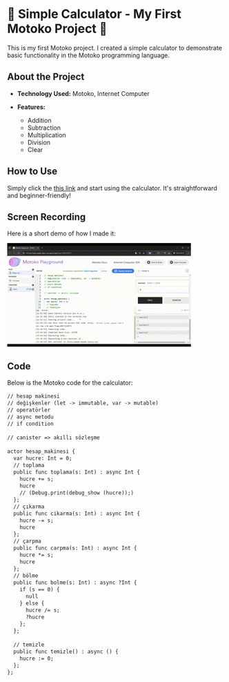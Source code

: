 # 🔢 Simple Calculator - My First Motoko Project 🚀
This is my first Motoko project. I created a simple calculator to demonstrate basic functionality in the Motoko programming language.

## About the Project

- **Technology Used:** Motoko, Internet Computer
  
- **Features:**
  - Addition
  - Subtraction
  - Multiplication
  - Division
  - Clear
  
## How to Use

Simply click the [this link](https://a4gq6-oaaaa-aaaab-qaa4q-cai.raw.icp0.io/?id=25x2w-paaaa-aaaab-qackq-cai&tag=1&did=c2VydmljZSA6IHsKICBib2xtZTogKGludCkgLT4gKG9wdCBpbnQpOwogIGNhcnBtYTogKGludCkgLT4gKGludCk7CiAgY2lrYXJtYTogKGludCkgLT4gKGludCk7CiAgdGVtaXpsZTogKCkgLT4gKCk7CiAgdG9wbGFtYTogKGludCkgLT4gKGludCk7Cn0K) and start using the calculator. It's straightforward and beginner-friendly!

## Screen Recording

Here is a short demo of how I made it:

![Working Demo](https://github.com/basaranseyma/Motoko_Calculator/blob/main/Motoko_Calculator.gif)

## Code 

Below is the Motoko code for the calculator:

```motoko
// hesap makinesi
// değişkenler (let -> immutable, var -> mutable)
// operatörler 
// async metodu 
// if condition

// canister => akıllı sözleşme

actor hesap_makinesi {
  var hucre: Int = 0;
  // toplama
  public func toplama(s: Int) : async Int {
    hucre += s;
    hucre
    // (Debug.print(debug_show (hucre));)
  };
  // çıkarma
  public func cikarma(s: Int) : async Int {
    hucre -= s;
    hucre
  };
  // çarpma
  public func carpma(s: Int) : async Int {
    hucre *= s;
    hucre
  };
  // bölme
  public func bolme(s: Int) : async ?Int {
    if (s == 0) {
      null
    } else {
      hucre /= s;
      ?hucre
    };
  };

  // temizle
  public func temizle() : async () {
    hucre := 0;
  };
};

